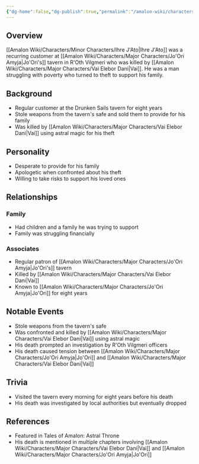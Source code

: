```yaml
---
{"dg-home":false,"dg-publish":true,"permalink":"/amalon-wiki/characters/minor-characters/ihre-j-ato/","dgPassFrontmatter":true,"noteIcon":""}
---
```


## Overview
[[Amalon Wiki/Characters/Minor Characters/Ihre J'Ato\|Ihre J'Ato]] was a recurring customer at [[Amalon Wiki/Characters/Major Characters/Jo'Ori Amyja\|Jo'Ori's]] tavern in R'Oth Vilgmeri who was killed by [[Amalon Wiki/Characters/Major Characters/Vai Elebor Dani\|Vai]]. He was a man struggling with poverty who turned to theft to support his family.

## Background
- Regular customer at the Drunken Sails tavern for eight years
- Stole weapons from the tavern's safe and sold them to provide for his family
- Was killed by [[Amalon Wiki/Characters/Major Characters/Vai Elebor Dani\|Vai]] using astral magic for his theft

## Personality
- Desperate to provide for his family
- Apologetic when confronted about his theft
- Willing to take risks to support his loved ones

## Relationships
### Family
- Had children and a family he was trying to support
- Family was struggling financially

### Associates
- Regular patron of [[Amalon Wiki/Characters/Major Characters/Jo'Ori Amyja\|Jo'Ori's]] tavern
- Killed by [[Amalon Wiki/Characters/Major Characters/Vai Elebor Dani\|Vai]]
- Known to [[Amalon Wiki/Characters/Major Characters/Jo'Ori Amyja\|Jo'Ori]] for eight years

## Notable Events
- Stole weapons from the tavern's safe
- Was confronted and killed by [[Amalon Wiki/Characters/Major Characters/Vai Elebor Dani\|Vai]] using astral magic
- His death prompted an investigation by R'Oth Vilgmeri officers
- His death caused tension between [[Amalon Wiki/Characters/Major Characters/Jo'Ori Amyja\|Jo'Ori]] and [[Amalon Wiki/Characters/Major Characters/Vai Elebor Dani\|Vai]]

## Trivia
- Visited the tavern every morning for eight years before his death
- His death was investigated by local authorities but eventually dropped

## References
- Featured in Tales of Amalon: Astral Throne
- His death is mentioned in multiple chapters involving [[Amalon Wiki/Characters/Major Characters/Vai Elebor Dani\|Vai]] and [[Amalon Wiki/Characters/Major Characters/Jo'Ori Amyja\|Jo'Ori]]